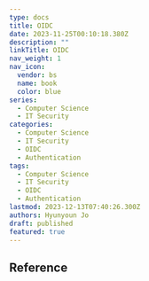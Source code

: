 ```yaml
---
type: docs
title: OIDC
date: 2023-11-25T00:10:18.380Z
description: ""
linkTitle: OIDC
nav_weight: 1
nav_icon:
  vendor: bs
  name: book
  color: blue
series:
  - Computer Science
  - IT Security
categories:
  - Computer Science
  - IT Security
  - OIDC
  - Authentication
tags:
  - Computer Science
  - IT Security
  - OIDC
  - Authentication
lastmod: 2023-12-13T07:40:26.300Z
authors: Hyunyoun Jo
draft: published
featured: true
---
```


## Reference
